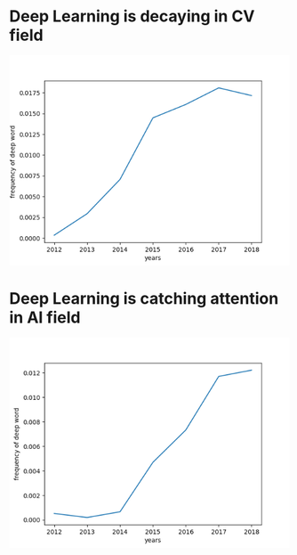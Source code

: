 # Deep Learning is decaying in CV field
![image](./freq_deep.png)

# Deep Learning is catching attention in AI field
![imge](./freq_deep_AI.png)
